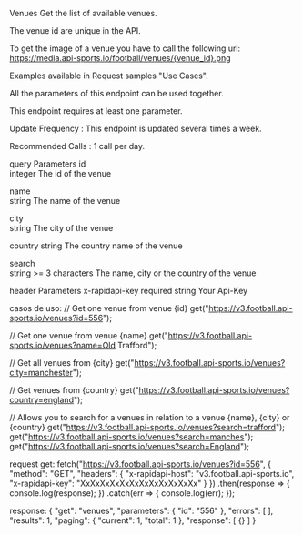 Venues
Get the list of available venues.

The venue id are unique in the API.

To get the image of a venue you have to call the following url: https://media.api-sports.io/football/venues/{venue_id}.png

Examples available in Request samples "Use Cases".

All the parameters of this endpoint can be used together.

This endpoint requires at least one parameter.

Update Frequency : This endpoint is updated several times a week.

Recommended Calls : 1 call per day.

query Parameters
id	
integer
The id of the venue

name	
string
The name of the venue

city	
string
The city of the venue

country	
string
The country name of the venue

search	
string >= 3 characters
The name, city or the country of the venue

header Parameters
x-rapidapi-key
required
string
Your Api-Key


casos de uso:
// Get one venue from venue {id}
get("https://v3.football.api-sports.io/venues?id=556");

// Get one venue from venue {name}
get("https://v3.football.api-sports.io/venues?name=Old Trafford");

// Get all venues from {city}
get("https://v3.football.api-sports.io/venues?city=manchester");

// Get venues from {country}
get("https://v3.football.api-sports.io/venues?country=england");

// Allows you to search for a venues in relation to a venue {name}, {city} or {country}
get("https://v3.football.api-sports.io/venues?search=trafford");
get("https://v3.football.api-sports.io/venues?search=manches");
get("https://v3.football.api-sports.io/venues?search=England");



request get:
fetch("https://v3.football.api-sports.io/venues?id=556", {
	"method": "GET",
	"headers": {
		"x-rapidapi-host": "v3.football.api-sports.io",
		"x-rapidapi-key": "XxXxXxXxXxXxXxXxXxXxXxXx"
	}
})
.then(response => {
	console.log(response);
})
.catch(err => {
	console.log(err);
});



response:
{
"get": "venues",
"parameters": {
"id": "556"
},
"errors": [ ],
"results": 1,
"paging": {
"current": 1,
"total": 1
},
"response": [
{}
]
}